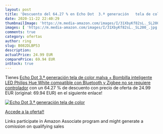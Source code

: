 ```yaml
---
layout: post
title: 'Descuento del 64.27 % en Echo Dot  3.ª generación   tela de color'
date: 2020-11-22 22:40:29
thumbnailImage: 'https://m.media-amazon.com/images/I/31XbyKf82sL._SL200_.jpg'
images: [ 'https://m.media-amazon.com/images/I/31XbyKf82sL._SL200_.jpg' ]
comments: true
category: ofertas
author: ring
slug: B082DLBP53
description:
actualPrice: 24.99 EUR
comparePrice: 69.94 EUR
inStock: true
---
```


Tienes [Echo Dot  3.ª generación   tela de color malva + Bombilla inteligente LED Philips Hue White  compatible con Bluetooth y Zigbee  no se requiere controlador](https://www.amazon.es/dp/B082DLBP53/?tag=tolees-21) con un 64.27 % de descuento con precio de oferta de 24.99 EUR (original: 69.94 EUR) en el siguiente enlace!

[![Echo Dot  3.ª generación   tela de color](https://m.media-amazon.com/images/I/31XbyKf82sL._SL200_.jpg)](https://www.amazon.es/dp/B082DLBP53/?tag=tolees-21)

[Accede a la oferta!!](https://www.amazon.es/dp/B082DLBP53/?tag=tolees-21)

Links participate in Amazon Associate program and might generate a comission on qualifying sales


